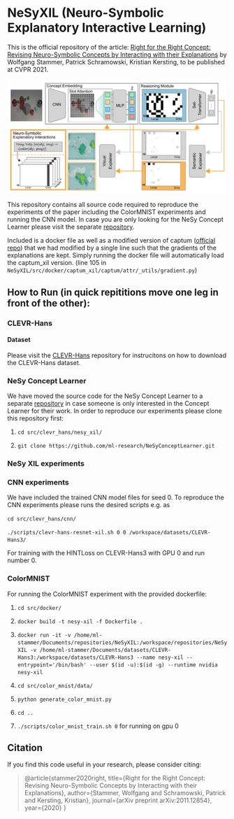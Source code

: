 # NeSyXIL (Neuro-Symbolic Explanatory Interactive Learning)

This is the official repository of the article: [Right for the Right Concept: Revising Neuro-Symbolic Concepts by 
Interacting with their Explanations](https://arxiv.org/pdf/2011.12854.pdf) by Wolfgang Stammer, Patrick Schramowski, 
Kristian Kersting, to be published at CVPR 2021.

![Concept Learner with NeSy XIL](./figures/main_method.png)

This repository contains all source code required to reproduce the experiments of the paper including the ColorMNIST 
experiments and running the CNN model. In case you are only looking for the NeSy Concept Learner please visit the 
separate [repository](https://github.com/ml-research/NeSyConceptLearner).

Included is a docker file as well as a modified version of captum ([official repo](https://captum.ai/)) that we had 
modified by a single line such that the gradients of the explanations are kept. Simply running the docker file will 
automatically load the captum_xil version. (line 105 in ```NeSyXIL/src/docker/captum_xil/captum/attr/_utils/gradient.py```) 

## How to Run (in quick repititions move one leg in front of the other):

### CLEVR-Hans

#### Dataset

Please visit the [CLEVR-Hans](https://github.com/ml-research/CLEVR-Hans) repository for instrucitons on how to download 
the CLEVR-Hans dataset.

### NeSy Concept Learner

We have moved the source code for the NeSy Concept Learner to a separate 
[repository](https://github.com/ml-research/NeSyConceptLearner) in case someone is only interested in the Concept 
Learner for their work. In order to reproduce our experiments please clone this repository first:

1. ```cd src/clevr_hans/nesy_xil/```

2. ```git clone https://github.com/ml-research/NeSyConceptLearner.git```

### NeSy XIL experiments



### CNN experiments

We have included the trained CNN model files for seed 0. To reproduce the CNN experiments please runs the desired 
scripts e.g. as 

```cd src/clevr_hans/cnn/```

```./scripts/clevr-hans-resnet-xil.sh 0 0 /workspace/datasets/CLEVR-Hans3/```

For training with the HINTLoss on CLEVR-Hans3 with GPU 0 and run number 0.

### ColorMNIST

For running the ColorMNIST experiment with the provided dockerfile:

1. ```cd src/docker/```

2. ```docker build -t nesy-xil -f Dockerfile .```

3. ```docker run -it -v /home/ml-stammer/Documents/repositories/NeSyXIL:/workspace/repositories/NeSyXIL -v /home/ml-stammer/Documents/datasets/CLEVR-Hans3:/workspace/datasets/CLEVR-Hans3 --name nesy-xil --entrypoint='/bin/bash' --user $(id -u):$(id -g) --runtime nvidia nesy-xil```

4. ```cd src/color_mnist/data/```

5. ```python generate_color_mnist.py```

6. ```cd ..```

7. ```./scripts/color_mnist_train.sh 0``` for running on gpu 0

## Citation
If you find this code useful in your research, please consider citing:

> @article{stammer2020right,
  title={Right for the Right Concept: Revising Neuro-Symbolic Concepts by Interacting with their Explanations},
  author={Stammer, Wolfgang and Schramowski, Patrick and Kersting, Kristian},
  journal={arXiv preprint arXiv:2011.12854},
  year={2020}
}